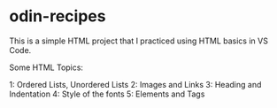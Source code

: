 # odin-recipes

This is a simple HTML project that I practiced using HTML basics in VS Code.

Some HTML Topics:

1: Ordered Lists, Unordered Lists
2: Images and Links
3: Heading and Indentation
4: Style of the fonts
5: Elements and Tags
 
